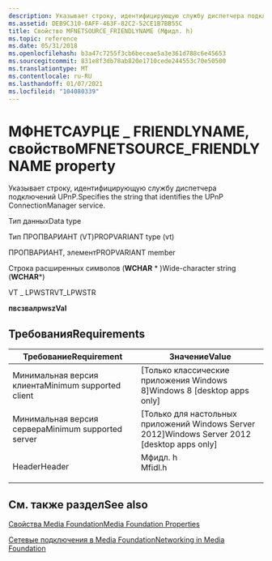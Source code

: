 ```yaml
---
description: Указывает строку, идентифицирующую службу диспетчера подключений UPnP.
ms.assetid: DEB9C310-0AFF-463F-82C2-52CE1B7BB55C
title: Свойство MFNETSOURCE_FRIENDLYNAME (Мфидл. h)
ms.topic: reference
ms.date: 05/31/2018
ms.openlocfilehash: b3a47c7255f3cb6beceae5a3e361d788c6e45653
ms.sourcegitcommit: 831e8f3db78ab820e1710cede244553c70e50500
ms.translationtype: MT
ms.contentlocale: ru-RU
ms.lasthandoff: 01/07/2021
ms.locfileid: "104080339"
---
```

# <a name="mfnetsource_friendlyname-property"></a><span data-ttu-id="8a8db-103">МФНЕТСАУРЦЕ \_ FRIENDLYNAME, свойство</span><span class="sxs-lookup"><span data-stu-id="8a8db-103">MFNETSOURCE\_FRIENDLYNAME property</span></span>

<span data-ttu-id="8a8db-104">Указывает строку, идентифицирующую службу диспетчера подключений UPnP.</span><span class="sxs-lookup"><span data-stu-id="8a8db-104">Specifies the string that identifies the UPnP ConnectionManager service.</span></span>



<span data-ttu-id="8a8db-105">Тип данных</span><span class="sxs-lookup"><span data-stu-id="8a8db-105">Data type</span></span>

<span data-ttu-id="8a8db-106">Тип ПРОПВАРИАНТ (VT)</span><span class="sxs-lookup"><span data-stu-id="8a8db-106">PROPVARIANT type (vt)</span></span>

<span data-ttu-id="8a8db-107">ПРОПВАРИАНТ, элемент</span><span class="sxs-lookup"><span data-stu-id="8a8db-107">PROPVARIANT member</span></span>

<span data-ttu-id="8a8db-108">Строка расширенных символов (**WCHAR** \* )</span><span class="sxs-lookup"><span data-stu-id="8a8db-108">Wide-character string (**WCHAR**\*)</span></span>

<span data-ttu-id="8a8db-109">VT \_ LPWSTR</span><span class="sxs-lookup"><span data-stu-id="8a8db-109">VT\_LPWSTR</span></span>

<span data-ttu-id="8a8db-110">**пвсзвал**</span><span class="sxs-lookup"><span data-stu-id="8a8db-110">**pwszVal**</span></span>



## <a name="requirements"></a><span data-ttu-id="8a8db-111">Требования</span><span class="sxs-lookup"><span data-stu-id="8a8db-111">Requirements</span></span>



| <span data-ttu-id="8a8db-112">Требование</span><span class="sxs-lookup"><span data-stu-id="8a8db-112">Requirement</span></span> | <span data-ttu-id="8a8db-113">Значение</span><span class="sxs-lookup"><span data-stu-id="8a8db-113">Value</span></span> |
|-------------------------------------|------------------------------------------------------------------------------------|
| <span data-ttu-id="8a8db-114">Минимальная версия клиента</span><span class="sxs-lookup"><span data-stu-id="8a8db-114">Minimum supported client</span></span><br/> | <span data-ttu-id="8a8db-115">\[Только классические приложения Windows 8\]</span><span class="sxs-lookup"><span data-stu-id="8a8db-115">Windows 8 \[desktop apps only\]</span></span><br/>                                         |
| <span data-ttu-id="8a8db-116">Минимальная версия сервера</span><span class="sxs-lookup"><span data-stu-id="8a8db-116">Minimum supported server</span></span><br/> | <span data-ttu-id="8a8db-117">\[Только для настольных приложений Windows Server 2012\]</span><span class="sxs-lookup"><span data-stu-id="8a8db-117">Windows Server 2012 \[desktop apps only\]</span></span><br/>                               |
| <span data-ttu-id="8a8db-118">Header</span><span class="sxs-lookup"><span data-stu-id="8a8db-118">Header</span></span><br/>                   | <dl> <span data-ttu-id="8a8db-119"><dt>Мфидл. h</dt></span><span class="sxs-lookup"><span data-stu-id="8a8db-119"><dt>Mfidl.h</dt></span></span> </dl> |



## <a name="see-also"></a><span data-ttu-id="8a8db-120">См. также раздел</span><span class="sxs-lookup"><span data-stu-id="8a8db-120">See also</span></span>

<dl> <dt>

[<span data-ttu-id="8a8db-121">Свойства Media Foundation</span><span class="sxs-lookup"><span data-stu-id="8a8db-121">Media Foundation Properties</span></span>](media-foundation-properties.md)
</dt> <dt>

[<span data-ttu-id="8a8db-122">Сетевые подключения в Media Foundation</span><span class="sxs-lookup"><span data-stu-id="8a8db-122">Networking in Media Foundation</span></span>](networking-in-media-foundation.md)
</dt> </dl>

 

 




